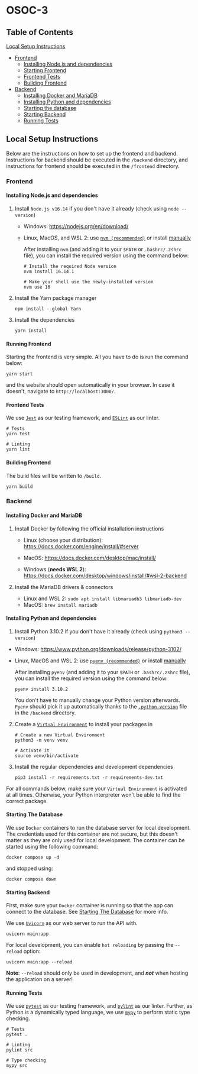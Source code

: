 # OSOC-3

## Table of Contents

[Local Setup Instructions](#local-setup-instructions)

- [Frontend](#frontend)
	- [Installing Node.js and dependencies](#installing-nodejs-and-dependencies)
	- [Starting Frontend](#starting-frontend)
	- [Frontend Tests](#frontend-tests)
	- [Building Frontend](#building-frontend)
- [Backend](#backend)
	- [Installing Docker and MariaDB](#installing-docker-and-mariadb)
	- [Installing Python and dependencies](#installing-python-and-dependencies)
	- [Starting the database](#starting-the-database)
	- [Starting Backend](#starting-backend)
	- [Running Tests](#running-tests)

## Local Setup Instructions

Below are the instructions on how to set up the frontend and backend. Instructions for backend should be executed in the `/backend` directory, and instructions for frontend should be executed in the `/frontend` directory.

### Frontend

#### Installing Node.js and dependencies

1. Install `Node.js v16.14` if you don't have it already (check using `node --version`)

	- Windows: https://nodejs.org/en/download/

	- Linux, MacOS, and WSL 2: use [`nvm (recommended)`](https://github.com/nvm-sh/nvm#install--update-script) or install [manually](https://nodejs.org/en/download/)

		After installing `nvm` (and adding it to your `$PATH` or `.bashrc/.zshrc` file), you can install the required version using the command below:

		```shell
		# Install the required Node version
		nvm install 16.14.1
		
		# Make your shell use the newly-installed version
		nvm use 16

2. Install the Yarn package manager

	```shell
	npm install --global Yarn
	```

3. Install the dependencies

	```shell
	yarn install
	```

#### Running Frontend

Starting the frontend is very simple. All you have to do is run the command below:

```shell
yarn start
```

and the website should open automatically in your browser. In case it doesn't, navigate to `http://localhost:3000/`.

#### Frontend Tests

We use [`Jest`](https://jestjs.io/) as our testing framework, and [`ESLint`](https://eslint.org/) as our linter.

```shell
# Tests
yarn test

# Linting
yarn lint
```

#### Building Frontend

The build files will be written to `/build`.

```shell
yarn build
```

### Backend

#### Installing Docker and MariaDB

1. Install Docker by following the official installation instructions

	- Linux (choose your distribution): https://docs.docker.com/engine/install/#server 

	- MacOS: https://docs.docker.com/desktop/mac/install/
	- Windows (**needs WSL 2**): https://docs.docker.com/desktop/windows/install/#wsl-2-backend

2. Install the MariaDB drivers & connectors
	- Linux and WSL 2: `sudo apt install libmariadb3 libmariadb-dev`
	- MacOS: `brew install mariadb`

#### Installing Python and dependencies

1. Install Python 3.10.2 if you don't have it already (check using `python3 --version`)

- Windows: https://www.python.org/downloads/release/python-3102/

- Linux, MacOS and WSL 2: use [`pyenv (recommended)`](https://github.com/pyenv/pyenv#installation) or install [manually](https://www.python.org/downloads/release/python-3102/)

	After installing `pyenv` (and adding it to your `$PATH` or `.bashrc/.zshrc` file), you can install the required version using the command below:

	```shell
	pyenv install 3.10.2
	```

	You don't have to manually change your Python version afterwards. `Pyenv` should pick it up automatically thanks to the [`.python-version`](backend/.python-version) file in the `/backend` directory.

2. Create a [`Virtual Environment`](https://docs.python.org/3/tutorial/venv.html) to install your packages in

	```shell
	# Create a new Virtual Environment
	python3 -m venv venv
	
	# Activate it
	source venv/bin/activate
	```

3. Install the regular dependencies and development dependencies

	```
	pip3 install -r requirements.txt -r requirements-dev.txt

For all commands below, make sure your `Virtual Environment` is activated at all times. Otherwise, your Python interpreter won't be able to find the correct package.

#### Starting The Database

We use `Docker` containers to run the database server for local development. The credentials used for this container are not secure, but this doesn't matter as they are only used for local development. The container can be started using the following command:

```shell
docker compose up -d
```

and stopped using:

```shell
docker compose down
```

#### Starting Backend

First, make sure your `Docker` container is running so that the app can connect to the database. See [Starting The Database](#starting-the-database) for more info.

We use [`Uvicorn`](https://www.uvicorn.org/) as our web server to run the API with.

```shell
uvicorn main:app
```

For local development, you can enable `hot reloading` by passing the `--reload` option:

```shell
uvicorn main:app --reload
```

**Note**: `--reload` should only be used in development, and _**not**_ when hosting the application on a server!

#### Running Tests

We use [`pytest`](https://docs.pytest.org/en/7.1.x/) as our testing framework, and [`pylint`](https://pylint.org/) as our linter. Further, as Python is a dynamically typed language, we use [`mypy`](http://mypy-lang.org/) to perform static type checking.

```shell
# Tests
pytest .

# Linting
pylint src

# Type checking
mypy src
```